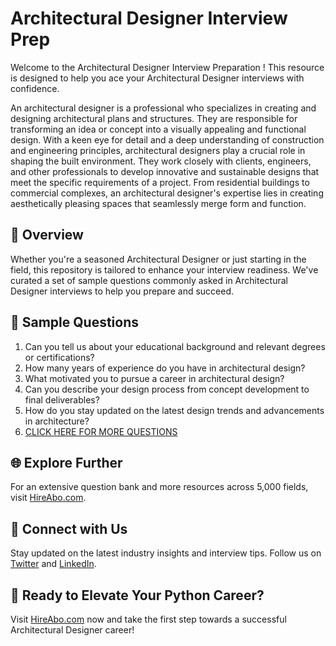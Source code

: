 # Architectural Designer Interview Prep

Welcome to the Architectural Designer Interview Preparation ! This resource is designed to help you ace your Architectural Designer interviews with confidence.

An architectural designer is a professional who specializes in creating and designing architectural plans and structures. They are responsible for transforming an idea or concept into a visually appealing and functional design. With a keen eye for detail and a deep understanding of construction and engineering principles, architectural designers play a crucial role in shaping the built environment. They work closely with clients, engineers, and other professionals to develop innovative and sustainable designs that meet the specific requirements of a project. From residential buildings to commercial complexes, an architectural designer's expertise lies in creating aesthetically pleasing spaces that seamlessly merge form and function.

## 🚀 Overview

Whether you're a seasoned Architectural Designer or just starting in the field, this repository is tailored to enhance your interview readiness. We've curated a set of sample questions commonly asked in Architectural Designer interviews to help you prepare and succeed.

## 📝 Sample Questions

1. Can you tell us about your educational background and relevant degrees or certifications?
2. How many years of experience do you have in architectural design?
3. What motivated you to pursue a career in architectural design?
4. Can you describe your design process from concept development to final deliverables?
5. How do you stay updated on the latest design trends and advancements in architecture?
6. [CLICK HERE FOR MORE QUESTIONS](https://hireabo.com/job/6_3_1/Architectural%20Designer)

## 🌐 Explore Further

For an extensive question bank and more resources across 5,000 fields, visit [HireAbo.com](https://www.hireabo.com).

## 📱 Connect with Us

Stay updated on the latest industry insights and interview tips. Follow us on [Twitter](https://twitter.com/hireabo) and [LinkedIn](https://www.linkedin.com/in/hire-abo-3609972a8/).

## 🚀 Ready to Elevate Your Python Career?

Visit [HireAbo.com](https://www.hireabo.com) now and take the first step towards a successful Architectural Designer career!